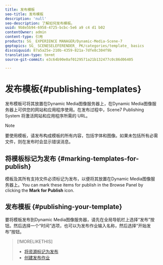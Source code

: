 ```yaml
---
title: 发布模板
seo-title: 发布模板
description: 'null'
seo-description: 了解如何发布模板。
uuid: 9b8e5b94-6958-4725-bcbc-5e6 a9 c4 d1 b02
contentOwner: admin
content-type: 引用
products: SG_ EXPERIENCE MANAGER/Dynamic-Media-Scene-7
geptopics: SG_ SCENESELEFERENDER_ PK/categories/template_ basics
discoiquuid: 87a5a25e-210b-4359-821a-7dfe8c304f9b
translation-type: tm+mt
source-git-commit: e3c64b90e0af0129571a21b132477c0c86d06405

---
```



# 发布模板{#publishing-templates}

发布模板可将其放置在Dynamic Media图像服务器上，在Dynamic Media图像服务器上可供您的网站和应用程序使用。在发布过程中，Scene7 Publishing System 将激活网站和应用程序所需的 URL。

>[!NOTE]
>
>要使用模板，请发布构成模板的所有内容，包括字体和图像。如果未包括所有必需文件，则在发布时会显示错误消息。

## 将模板标记为发布 {#marking-templates-for-publish}

模板及其所有支持文件必须标记为发布，以便将其放置在Dynamic Media图像服务器上。You can mark these items for publish in the Browse Panel by clicking the **Mark for Publish** icon.

## 发布模板 {#publishing-your-template}

要将模板发布到Dynamic Media图像服务器，请先在全局导航栏上选择“发布”按钮。然后选择一个“时间”选项，也可以为发布作业输入名称，然后选择“开始发布”按钮。

>[!MORELIKETHIS]
>
>* [将资源标记为发布](publishing-files.md#publish_after_uploading)
>* [创建发布作业](publishing-files.md#creating_a_publish_job)

